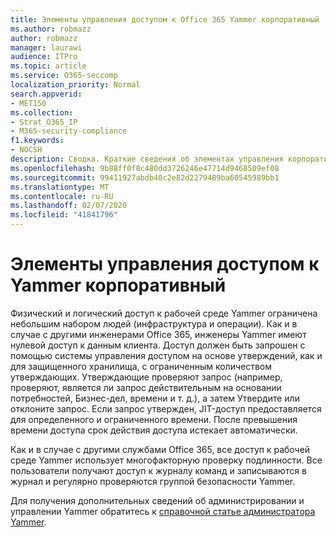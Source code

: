 ```yaml
---
title: Элементы управления доступом к Office 365 Yammer корпоративный
ms.author: robmazz
author: robmazz
manager: laurawi
audience: ITPro
ms.topic: article
ms.service: O365-seccomp
localization_priority: Normal
search.appverid:
- MET150
ms.collection:
- Strat_O365_IP
- M365-security-compliance
f1.keywords:
- NOCSH
description: Сводка. Краткие сведения об элементах управления корпоративным доступом в Yammer в рабочей среде.
ms.openlocfilehash: 9b88ff0f8c480dd3726246e47714d9468509ef08
ms.sourcegitcommit: 99411927abdb40c2e82d2279489ba60545989bb1
ms.translationtype: MT
ms.contentlocale: ru-RU
ms.lasthandoff: 02/07/2020
ms.locfileid: "41841796"
---
```

# <a name="yammer-enterprise-access-controls"></a>Элементы управления доступом к Yammer корпоративный 

Физический и логический доступ к рабочей среде Yammer ограничена небольшим набором людей (инфраструктура и операции). Как и в случае с другими инженерами Office 365, инженеры Yammer имеют нулевой доступ к данным клиента. Доступ должен быть запрошен с помощью системы управления доступом на основе утверждений, как и для защищенного хранилища, с ограниченным количеством утверждающих. Утверждающие проверяют запрос (например, проверяют, является ли запрос действительным на основании потребностей, Бизнес-дел, времени и т. д.), а затем Утвердите или отклоните запрос. Если запрос утвержден, JIT-доступ предоставляется для определенного и ограниченного времени. После превышения времени доступа срок действия доступа истекает автоматически.

Как и в случае с другими службами Office 365, все доступ к рабочей среде Yammer использует многофакторную проверку подлинности. Все пользователи получают доступ к журналу команд и записываются в журнал и регулярно проверяются группой безопасности Yammer.

Для получения дополнительных сведений об администрировании и управлении Yammer обратитесь к [справочной статье администратора Yammer](https://support.office.com/article/yammer-–-admin-help-e1464355-1f97-49ac-b2aa-dd320b179dbe?ui=en-US&rs=en-US&ad=US).